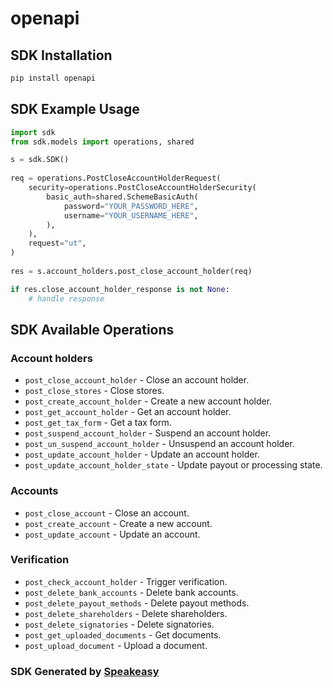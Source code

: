 # openapi

<!-- Start SDK Installation -->
## SDK Installation

```bash
pip install openapi
```
<!-- End SDK Installation -->

## SDK Example Usage
<!-- Start SDK Example Usage -->
```python
import sdk
from sdk.models import operations, shared

s = sdk.SDK()
    
req = operations.PostCloseAccountHolderRequest(
    security=operations.PostCloseAccountHolderSecurity(
        basic_auth=shared.SchemeBasicAuth(
            password="YOUR_PASSWORD_HERE",
            username="YOUR_USERNAME_HERE",
        ),
    ),
    request="ut",
)
    
res = s.account_holders.post_close_account_holder(req)

if res.close_account_holder_response is not None:
    # handle response
```
<!-- End SDK Example Usage -->

<!-- Start SDK Available Operations -->
## SDK Available Operations

### Account holders

* `post_close_account_holder` - Close an account holder.
* `post_close_stores` - Close stores.
* `post_create_account_holder` - Create a new account holder.
* `post_get_account_holder` - Get an account holder.
* `post_get_tax_form` - Get a tax form.
* `post_suspend_account_holder` - Suspend an account holder.
* `post_un_suspend_account_holder` - Unsuspend an account holder.
* `post_update_account_holder` - Update an account holder.
* `post_update_account_holder_state` - Update payout or processing state.

### Accounts

* `post_close_account` - Close an account.
* `post_create_account` - Create a new account.
* `post_update_account` - Update an account.

### Verification

* `post_check_account_holder` - Trigger verification.
* `post_delete_bank_accounts` - Delete bank accounts.
* `post_delete_payout_methods` - Delete payout methods.
* `post_delete_shareholders` - Delete shareholders.
* `post_delete_signatories` - Delete signatories.
* `post_get_uploaded_documents` - Get documents.
* `post_upload_document` - Upload a document.

<!-- End SDK Available Operations -->

### SDK Generated by [Speakeasy](https://docs.speakeasyapi.dev/docs/using-speakeasy/client-sdks)
